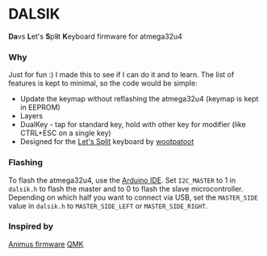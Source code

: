 # DALSIK

**Da**vs **L**et's **S**pl**i**t **K**eyboard firmware for atmega32u4

### Why
Just for fun :) I made this to see if I can do it and to learn. The list of features is kept to minimal, so the code would be simple:

* Update the keymap without reflashing the atmega32u4 (keymap is kept in EEPROM)
* Layers
* DualKey - tap for standard key, hold with other key for modifier (like CTRL+ESC on a single key)
* Designed for the [Let's Split](https://github.com/nicinabox/lets-split-guide) keyboard by [wootpatoot](https://www.reddit.com/user/wootpatoot)

### Flashing
To flash the atmega32u4, use the [Arduino IDE](https://www.arduino.cc). Set `I2C_MASTER` to 1 in `dalsik.h` to flash the master and to 0 to flash the slave microcontroller.
Depending on which half you want to connect via USB, set the `MASTER_SIDE` value in `dalsik.h` to `MASTER_SIDE_LEFT` or `MASTER_SIDE_RIGHT`.

### Inspired by
[Animus firmware](https://github.com/blahlicus/animus-family)
[QMK](https://github.com/qmk/qmk_firmware)
